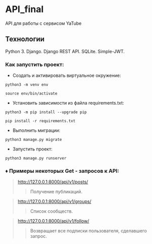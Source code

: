 # API_final

API для работы с сервисом YaTube

## Технологии 
Python 3. Django. Django REST API. SQLite. Simple-JWT.

### Как запустить проект:

* Cоздать и активировать виртуальное окружение:

```
python3 -m venv env
```
```
source env/bin/activate
```
* Установить зависимости из файла requirements.txt:

```
python3 -m pip install --upgrade pip
```

```
pip install -r requirements.txt
```

* Выполнить миграции:

```
python3 manage.py migrate
```

* Запустить проект:

```
python3 manage.py runserver
```

### ♦ Примеры некоторых Get - запросов к API:

> http://127.0.0.1:8000/api/v1/posts/
>> Получение публикаций.

> http://127.0.0.1:8000/api/v1/groups/
>> Список сообществ.

> http://127.0.0.1:8000/api/v1/follow/
>> Возвращает все подписки пользователя, сделавшего запрос.


